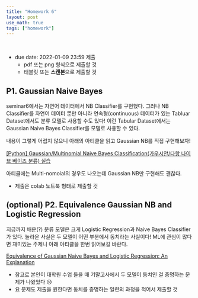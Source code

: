 ```yaml
---
title: "Homework 6"
layout: post
use_math: true
tags: ["homework"]
---
```


<br/>


- due date: 2022-01-09 23:59 제출
  - pdf 또는 png 형식으로 제출할 것
  - 태블릿 또는 **스캔본**으로 제출할 것

## P1. Gaussian Naive Bayes

seminar6에서는 자연어 데이터에서 NB Classifier를 구현했다. 그러나 NB Classifier를 자연어 데이터 뿐만 아니라 연속형(continuous) 데이터가 있는 Tabluar Dataset에서도 분류 모델로 사용할 수도 있다! 이런 Tabular Dataset에서는 Gaussian Naive Bayes Classifier를 모델로 사용할 수 있다.

내용이 그렇게 어렵지 않으니 아래의 아티클을 읽고 Gaussian NB를 직접 구현해보자!

[[Python] Gaussian/Multinomial Naive Bayes Classification(가우시안/다항 나이브 베이즈 분류) 실습](https://todayisbetterthanyesterday.tistory.com/18)

아티클에는 Multi-nomoial의 경우도 나오는데 Gaussian NB만 구현해도 괜찮다.

* 제출은 colab 노트북 형태로 제출할 것

## (optional) P2. Equivalence Gaussian NB and Logistic Regression

지금까지 배운(?) 분류 모델은 크게 Logistic Regression과 Naive Bayes Classifier가 있다. 놀라운 사실은 두 모델이 어떤 부분에서 동치라는 사실이다! ML에 관심이 많다면 재미있는 주제니 아래 아티클을 한번 읽어보길 바란다.

[Equivalence of Gaussian Naive Bayes and Logistic Regression: An Explanation](https://appliedmachinelearning.blog/2019/09/30/equivalence-of-gaussian-naive-bayes-and-logistic-regression-an-explanation/)

* 참고로 본인이 대학원 수업 들을 때 기말고사에서 두 모델이 동치인 걸 증명하는 문제가 나왔었다 😢
* 요 문제도 제출을 원한다면 동치를 증명하는 일련의 과정을 적어서 제출할 것
